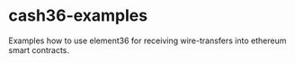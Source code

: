 # cash36-examples
Examples how to use element36 for receiving wire-transfers into ethereum smart contracts.
